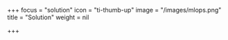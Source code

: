 +++
focus = "solution"
icon = "ti-thumb-up"
image = "/images/mlops.png"
title = "Solution"
weight = nil

+++
